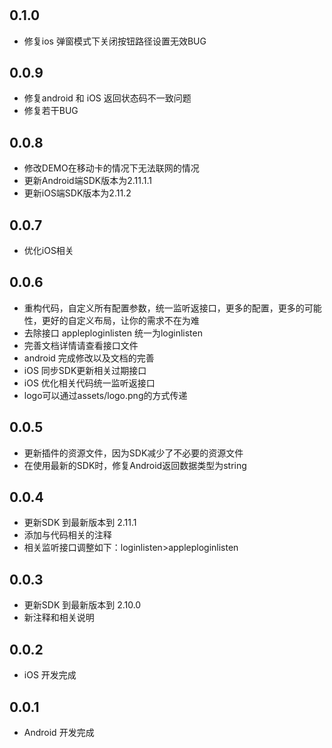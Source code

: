 #  

## 0.1.0

* 修复ios 弹窗模式下关闭按钮路径设置无效BUG

## 0.0.9

* 修复android 和 iOS 返回状态码不一致问题
* 修复若干BUG

## 0.0.8

* 修改DEMO在移动卡的情况下无法联网的情况
* 更新Android端SDK版本为2.11.1.1
* 更新iOS端SDK版本为2.11.2

## 0.0.7

* 优化iOS相关

## 0.0.6

* 重构代码，自定义所有配置参数，统一监听返接口，更多的配置，更多的可能性，更好的自定义布局，让你的需求不在为难
* 去除接口 appleploginlisten 统一为loginlisten
* 完善文档详情请查看接口文件
* android 完成修改以及文档的完善
* iOS 同步SDK更新相关过期接口
* iOS 优化相关代码统一监听返接口
* logo可以通过assets/logo.png的方式传递

## 0.0.5

* 更新插件的资源文件，因为SDK减少了不必要的资源文件
* 在使用最新的SDK时，修复Android返回数据类型为string

## 0.0.4

* 更新SDK 到最新版本到 2.11.1
* 添加与代码相关的注释
* 相关监听接口调整如下：loginlisten>appleploginlisten

## 0.0.3

* 更新SDK 到最新版本到 2.10.0
* 新注释和相关说明

## 0.0.2

* iOS 开发完成
  
## 0.0.1

* Android 开发完成
